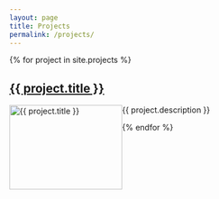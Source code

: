 ```yaml
---
layout: page
title: Projects
permalink: /projects/
---
```

{% for project in site.projects %}
<div style="clear: both;">
  <h2> <a href="{{ project.url }}">{{ project.title }}</a></h2>
   <div style="float: left; margin-right 1em;">
    <img src="{{ project.image }}" alt="{{ project.title }}" width="200" height="150">
  </div>
  <p>{{ project.description }}</p>
</div>
{% endfor %}